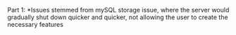 Part 1:
\*Issues stemmed from mySQL storage issue, where the server would gradually shut down quicker and quicker, not allowing the user to create the necessary features
